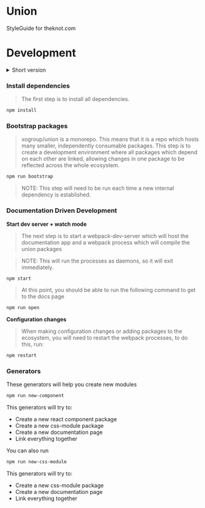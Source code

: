 # Union
StyleGuide for theknot.com

# Development

<details>
<summary>
Short version
</summary>

```sh
npm install
npm run bootstrap
# Start dev server
npm start
# Open docs page
npm run open

# Run this when configurations or dependencies change
npm restart
```
</details>

### Install dependencies
> The first step is to install all dependencies.

```sh
npm install
```

### Bootstrap packages
> xogroup/union is a monorepo. This means that it is a repo which hosts many smaller, independently consumable packages. This step is to create a development environment where all packages which depend on each other are linked, allowing changes in one package to be reflected across the whole ecosystem.

```sh
npm run bootstrap
```

> NOTE: This step will need to be run each time a new internal dependency is established.

### Documentation Driven Development

**Start dev server + watch mode**
> The next step is to start a webpack-dev-server which will host the documentation app and a webpack process which will compile the union packages

> NOTE: This will run the processes as daemons, so it will exit immediately.

```sh
npm start
```
> At this point, you should be able to run the following command to get to the docs page

```sh
npm run open
```

**Configuration changes**
> When making configuration changes or adding packages to the ecosystem, you will need to restart the webpack processes, to do this, run:

```sh
npm restart
```

### Generators

These generators will help you create new modules

```bash
npm run new-component
```

This generators will try to:

- Create a new react component package
- Create a new css-module package
- Create a new documentation page
- Link everything together


You can also run

```bash
npm run new-css-module
```

This generators will try to:

- Create a new css-module package
- Create a new documentation page
- Link everything together

